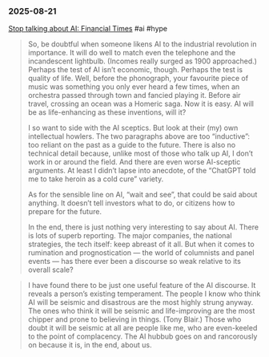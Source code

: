 ### 2025-08-21
[Stop talking about AI: Financial Times](https://on.ft.com/4lANVy7) #ai #hype

> So, be doubtful when someone likens AI to the industrial revolution in importance. It will do well to match even the telephone and the incandescent lightbulb. (Incomes really surged as 1900 approached.) Perhaps the test of AI isn’t economic, though. Perhaps the test is quality of life. Well, before the phonograph, your favourite piece of music was something you only ever heard a few times, when an orchestra passed through town and fancied playing it. Before air travel, crossing an ocean was a Homeric saga. Now it is easy. AI will be as life-enhancing as these inventions, will it?
> 
> I so want to side with the AI sceptics. But look at their (my) own intellectual howlers. The two paragraphs above are too “inductive”: too reliant on the past as a guide to the future. There is also no technical detail because, unlike most of those who talk up AI, I don’t work in or around the field. And there are even worse AI-sceptic arguments. At least I didn’t lapse into anecdote, of the “ChatGPT told me to take heroin as a cold cure” variety. 
> 
> As for the sensible line on AI, “wait and see”, that could be said about anything. It doesn’t tell investors what to do, or citizens how to prepare for the future.
> 
> In the end, there is just nothing very interesting to say about AI. There is lots of superb reporting. The major companies, the national strategies, the tech itself: keep abreast of it all. But when it comes to rumination and prognostication — the world of columnists and panel events — has there ever been a discourse so weak relative to its overall scale?


> I have found there to be just one useful feature of the AI discourse. It reveals a person’s existing temperament. The people I know who think AI will be seismic and disastrous are the most highly strung anyway. The ones who think it will be seismic and life-improving are the most chipper and prone to believing in things. (Tony Blair.) Those who doubt it will be seismic at all are people like me, who are even-keeled to the point of complacency. The AI hubbub goes on and rancorously on because it is, in the end, about us.